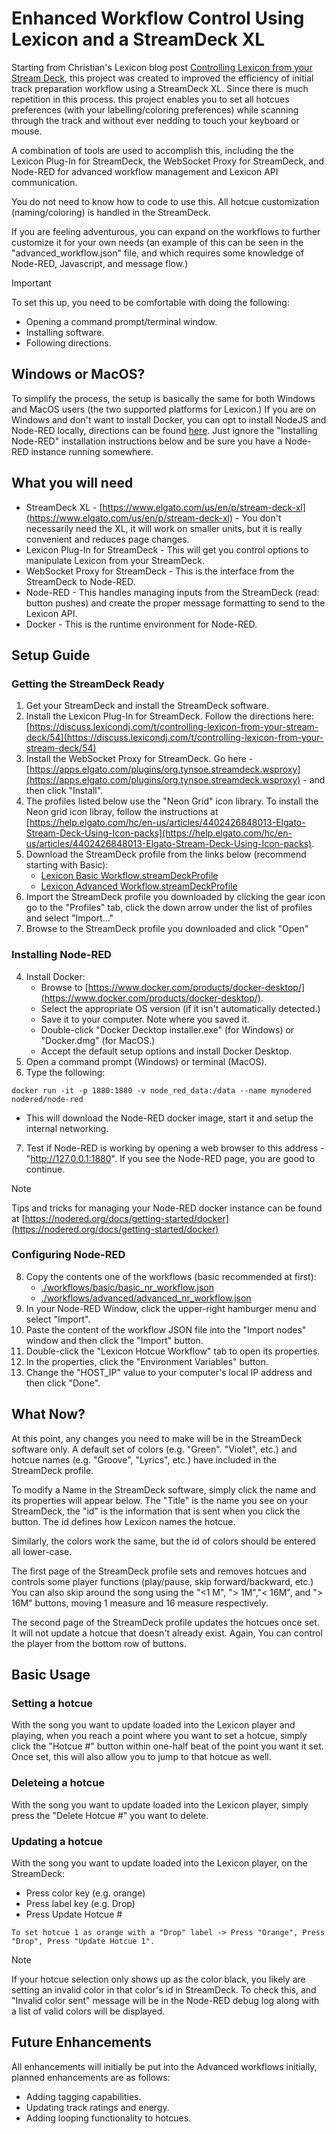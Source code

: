 # Enhanced Workflow Control Using Lexicon and a StreamDeck XL

Starting from Christian's Lexicon blog post [Controlling Lexicon from your Stream Deck](https://discuss.lexicondj.com/t/controlling-lexicon-from-your-stream-deck/54), this project was created to improved the efficiency of initial track preparation workflow using a StreamDeck XL. Since there is much repetition in this process. this project enables you to set all hotcues preferences (with your labelling/coloring preferences) while scanning through the track and without ever nedding to touch your keyboard or mouse. 

A combination of tools are used to accomplish this, including the the Lexicon Plug-In for StreamDeck, the WebSocket Proxy for StreamDeck, and Node-RED for advanced workflow management and Lexicon API communication. 

You do not need to know how to code to use this. All hotcue customization (naming/coloring) is handled in the StreamDeck. 

If you are feeling adventurous, you can expand on the workflows to further customize it for your own needs (an example of this can be seen in the "advanced_workflow.json" file, and which requires some knowledge of Node-RED, Javascript, and message flow.)

>[!IMPORTANT]
>To set this up, you need to be comfortable with doing the following:
>- Opening a command prompt/terminal window. 
>- Installing software.
>- Following directions. 

## Windows or MacOS?
To simplify the process, the setup is basically the same for both Windows and MacOS users (the two supported platforms for Lexicon.) If you are on Windows and don't want to install Docker, you can opt to install NodeJS and Node-RED locally, directions can be found [here](https://nodered.org/docs/getting-started/windows). Just ignore the "Installing Node-RED" installation instructions below and be sure you have a Node-RED instance running somewhere. 

## What you will need
- StreamDeck XL - [https://www.elgato.com/us/en/p/stream-deck-xl](https://www.elgato.com/us/en/p/stream-deck-xl) - You don't necessarily need the XL, it will work on smaller units, but it is really convenient and reduces page changes. 
- Lexicon Plug-In for StreamDeck - This will get you control options to manipulate Lexicon from your StreamDeck.
- WebSocket Proxy for StreamDeck - This is the interface from the StreamDeck to Node-RED. 
- Node-RED - This handles managing inputs from the StreamDeck (read: button pushes) and create the proper message formatting to send to the Lexicon API.
- Docker - This is the runtime environment for Node-RED. 

## Setup Guide
### Getting the StreamDeck Ready
1. Get your StreamDeck and install the StreamDeck software.
3. Install the Lexicon Plug-In for StreamDeck. Follow the directions here: [https://discuss.lexicondj.com/t/controlling-lexicon-from-your-stream-deck/54](https://discuss.lexicondj.com/t/controlling-lexicon-from-your-stream-deck/54)
4. Install the WebSocket Proxy for StreamDeck. Go here - [https://apps.elgato.com/plugins/org.tynsoe.streamdeck.wsproxy](https://apps.elgato.com/plugins/org.tynsoe.streamdeck.wsproxy) - and then click "Install".
5. The profiles listed below use the "Neon Grid" icon library. To install the Neon grid icon libray, follow the instructions at [https://help.elgato.com/hc/en-us/articles/4402426848013-Elgato-Stream-Deck-Using-Icon-packs](https://help.elgato.com/hc/en-us/articles/4402426848013-Elgato-Stream-Deck-Using-Icon-packs).
6. Download the StreamDeck profile  from the links below (recommend starting with Basic):
   - [Lexicon Basic Workflow.streamDeckProfile](./workflows/basic/Lexicon%20Basic%20Workflow.streamDeckProfile)
   - [Lexicon Advanced Workflow.streamDeckProfile](./workflows/advanced/Lexicon%20Advanced%20Workflow.streamDeckProfile)
7. Import the StreamDeck profile you downloaded by clicking the gear icon go to the "Profiles" tab, click the down arrow under the list of profiles and select "Import..."
8. Browse to the StreamDeck profile you downloaded and click "Open"

### Installing Node-RED
4. Install Docker:
   - Browse to [https://www.docker.com/products/docker-desktop/](https://www.docker.com/products/docker-desktop/).
   - Select the appropriate OS version (if it isn't automatically detected.)
   - Save it to your computer. Note where you saved it.
   - Double-click "Docker Decktop installer.exe" (for Windows) or "Docker.dmg" (for MacOS.)
   - Accept the default setup options and install Docker Desktop.
5. Open a command prompt (Windows) or terminal (MacOS).
6. Type the following:
```
docker run -it -p 1880:1880 -v node_red_data:/data --name mynodered nodered/node-red
```
   - This will download the Node-RED docker image, start it and setup the internal networking. 
7. Test if Node-RED is working by opening a web browser to this address - "http://127.0.0.1:1880". If you see the Node-RED page, you are good to continue.
>[!NOTE]
>Tips and tricks for managing your Node-RED docker instance can be found at [https://nodered.org/docs/getting-started/docker](https://nodered.org/docs/getting-started/docker)

### Configuring Node-RED
8. Copy the contents one of the workflows (basic recommended at first):
   - [./workflows/basic/basic_nr_workflow.json](./workflows/basic/basic_nr_workflow.json)
   - [./workflows/advanced/advanced_nr_workflow.json](./workflows/advanced/advanced_nr_workflow.json)
9. In your Node-RED Window, click the upper-right hamburger menu and select "Import".
10. Paste the content of the workflow JSON file into the "Import nodes" window and then click the "Import" button.
11. Double-click the "Lexicon Hotcue Workflow" tab to open its properties.
12. In the properties, click the "Environment Variables" button.
13. Change the "HOST_IP" value to your computer's local IP address and then click "Done".

## What Now?
At this point, any changes you need to make will be in the StreamDeck software only. A default set of colors (e.g. "Green". "Violet", etc.) and hotcue names (e.g. "Groove", "Lyrics", etc.) have included in the StreamDeck profile.

To modify a Name in the StreamDeck software, simply click the name and its properties will appear below. The "Title" is the name you see on your StreamDeck, the "id" is the information that is sent when you click the button. The id
defines how Lexicon names the hotcue. 

Similarly, the colors work the same, but the id of colors should be entered all lower-case.

The first page of the StreamDeck profile sets and removes hotcues and controls some player functions (play/pause, skip forward/backward, etc.) You can also skip around the song using the "<1 M", "> 1M","< 16M", and "> 16M" buttons, moving 1 measure and 16 measure respectively. 

The second page of the StreamDeck profile updates the hotcues once set. It will not update a hotcue that doesn't already exist. Again, You can control the player from the bottom row of buttons. 

## Basic Usage
### Setting a hotcue
With the song you want to update loaded into the Lexicon player and playing, when you reach a point where you want to set a hotcue, simply click the "Hotcue #" button within one-half beat of the point you want it set. Once set, this will also allow you to jump to that hotcue as well.

### Deleteing a hotcue
With the song you want to update loaded into the Lexicon player, simply press the "Delete Hotcue #" you want to delete.

### Updating a hotcue
With the song you want to update loaded into the Lexicon player, on the StreamDeck:
   - Press color key (e.g. orange)
   - Press label key (e.g. Drop)
   - Press Update Hotcue #
   ```
   To set hotcue 1 as orange with a "Drop" label -> Press "Orange", Press "Drop", Press "Update Hotcue 1".
   ```
>[!NOTE]
>If your hotcue selection only shows up as the color black, you likely are setting an invalid color in that color's id in StreamDeck.
>To check this, and "Invalid color sent" message will be in the Node-RED debug log along with a list of valid colors will be displayed.
 
## Future Enhancements
All enhancements will initially be put into the Advanced workflows initially, planned enhancements are as follows:
- Adding tagging capabilities.
- Updating track ratings and energy.
- Adding looping functionality to hotcues. 

